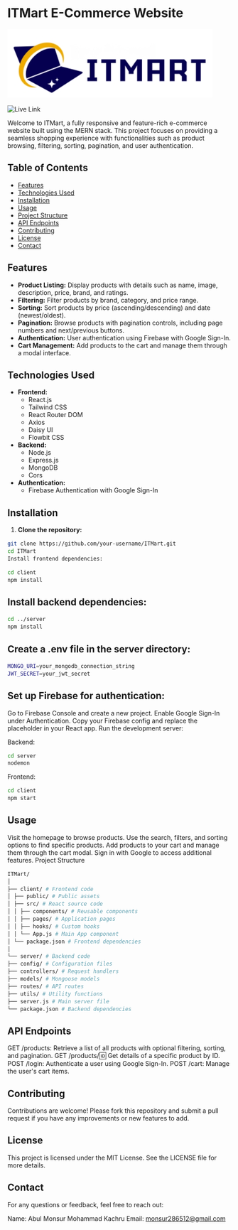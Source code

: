 # ITMart E-Commerce Website

![Project Logo](/src/assets//logo.png)

![Live Link](https://itmart-b0bf0.web.app/)

Welcome to ITMart, a fully responsive and feature-rich e-commerce website built using the MERN stack. This project focuses on providing a seamless shopping experience with functionalities such as product browsing, filtering, sorting, pagination, and user authentication.

## Table of Contents

- [Features](#features)
- [Technologies Used](#technologies-used)
- [Installation](#installation)
- [Usage](#usage)
- [Project Structure](#project-structure)
- [API Endpoints](#api-endpoints)
- [Contributing](#contributing)
- [License](#license)
- [Contact](#contact)

## Features

- **Product Listing:** Display products with details such as name, image, description, price, brand, and ratings.
- **Filtering:** Filter products by brand, category, and price range.
- **Sorting:** Sort products by price (ascending/descending) and date (newest/oldest).
- **Pagination:** Browse products with pagination controls, including page numbers and next/previous buttons.
- **Authentication:** User authentication using Firebase with Google Sign-In.
- **Cart Management:** Add products to the cart and manage them through a modal interface.

## Technologies Used

- **Frontend:**
  - React.js
  - Tailwind CSS
  - React Router DOM
  - Axios
  - Daisy UI
  - Flowbit CSS
- **Backend:**
  - Node.js
  - Express.js
  - MongoDB
  - Cors
- **Authentication:**
  - Firebase Authentication with Google Sign-In

## Installation

1. **Clone the repository:**

```bash
git clone https://github.com/your-username/ITMart.git
cd ITMart
Install frontend dependencies:
```

```bash
cd client
npm install
```

## Install backend dependencies:

```bash
cd ../server
npm install
```

## Create a .env file in the server directory:

```bash
MONGO_URI=your_mongodb_connection_string
JWT_SECRET=your_jwt_secret
```

## Set up Firebase for authentication:

Go to Firebase Console and create a new project.
Enable Google Sign-In under Authentication.
Copy your Firebase config and replace the placeholder in your React app.
Run the development server:

Backend:

```bash
cd server
nodemon
```

Frontend:

```bash
cd client
npm start
```

## Usage

Visit the homepage to browse products.
Use the search, filters, and sorting options to find specific products.
Add products to your cart and manage them through the cart modal.
Sign in with Google to access additional features.
Project Structure

```bash
ITMart/
│
├── client/ # Frontend code
│ ├── public/ # Public assets
│ ├── src/ # React source code
│ │ ├── components/ # Reusable components
│ │ ├── pages/ # Application pages
│ │ ├── hooks/ # Custom hooks
│ │ └── App.js # Main App component
│ └── package.json # Frontend dependencies
│
└── server/ # Backend code
├── config/ # Configuration files
├── controllers/ # Request handlers
├── models/ # Mongoose models
├── routes/ # API routes
├── utils/ # Utility functions
├── server.js # Main server file
└── package.json # Backend dependencies
```

## API Endpoints

GET /products: Retrieve a list of all products with optional filtering, sorting, and pagination.
GET /products/:id: Get details of a specific product by ID.
POST /login: Authenticate a user using Google Sign-In.
POST /cart: Manage the user's cart items.

## Contributing

Contributions are welcome! Please fork this repository and submit a pull request if you have any improvements or new features to add.

## License

This project is licensed under the MIT License. See the LICENSE file for more details.

## Contact

For any questions or feedback, feel free to reach out:

Name: Abul Monsur Mohammad Kachru
Email: monsur286512@gmail.com
